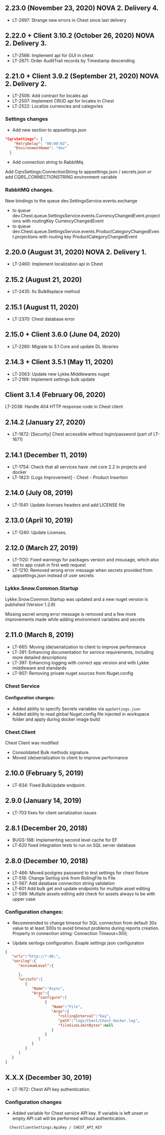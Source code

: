 ## 2.23.0 (November 23, 2020) NOVA 2. Delivery 4.

* LT-2697: Strange new errors in Chest since last delivery

## 2.22.0 + Client 3.10.2 (October 26, 2020) NOVA 2. Delivery 3.

* LT-2566: Implement api for GUI in chest
* LT-2671: Order AuditTrail records by Timestamp descending

## 2.21.0 + Client 3.9.2 (September 21, 2020) NOVA 2. Delivery 2.

* LT-2506: Add contract for locales api
* LT-2507: Implement CRUD api for locales in Chest
* LT-2522: Localize currencies and categories

### Settings changes

* Add new section to appsettings.json

```json
"CqrsSettings": {
    "RetryDelay": "00:00:02",
    "EnvironmentName": "dev"
  }
```
* Add connection string to RabbitMq

Add CqrsSettings:ConnectionString to appsettings.json / secrets.json or add CQRS_CONNECTIONSTRING environment variable

### RabbitMQ changes.
New bindings to the queue dev.SettingsService.events.exchange

* to queue dev.Chest.queue.SettingsService.events.CurrencyChangedEvent.projections with routingKey CurrencyChangedEvent
* to queue dev.Chest.queue.SettingsService.events.ProductCategoryChangedEvent.projections with routing key ProductCategoryChangedEvent

## 2.20.0 (August 31, 2020) NOVA 2. Delivery 1.

* LT-2460: Implement localization api in Chest

## 2.15.2 (August 21, 2020)

* LT-2435: fix BulkReplace method

## 2.15.1 (August 11, 2020)

* LT-2370: Chest database error

## 2.15.0 + Client 3.6.0 (June 04, 2020)

* LT-2260: Migrate to 3.1 Core and update DL libraries

## 2.14.3 + Client 3.5.1 (May 11, 2020)

* LT-2063: Update new Lykke.Middlewares nuget
* LT-2199: Implement settings bulk update

## Client 3.1.4 (February 06, 2020)

LT-2038: Handle 404 HTTP response code in Chest client

## 2.14.2 (January 27, 2020)

* LT-1672: [Security] Chest accessible without login/password (part of LT-1671)

## 2.14.1 (December 11, 2019)

* LT-1754: Check that all services have .net core 2.2 in projects and docker
* LT-1823: [Logs Improvement] - Chest - Product Insertion

## 2.14.0 (July 08, 2019)

* LT-1541: Update licenses headers and add LICENSE  file

## 2.13.0 (April 10, 2019)

* LT-1240: Update Licenses.

## 2.12.0 (March 27, 2019)

* LT-1120: Fixed warnings for packages version and misusage, which also led to app crash in first web request
* LT-1210: Removed wrong error message when secrets provided from appsettings.json instead of user secrets

### Lykke.Snow.Common.Startup

Lykke.Snow.Common.Startup was updated and a new nuget version is published (Version 1.2.6)

Missing secret wrong error message is removed and a few more improvements made while adding environment variables and secrets

## 2.11.0 (March 8, 2019)

* LT-665: Moving (de)serialization to client to improve performance
* LT-391: Enhancing documentation for service requirements, including more detailed descriptions
* LT-397: Enhancing logging with correct app version and with Lykke middleware and standards
* LT-907: Removing private nuget sources from Nuget.config

### Chest Service

#### Configuration changes:

  - Added ability to specify Secrets variables via `appSettings.json`
  - Added ability to read global Nuget.config file injected in workspace folder and apply during docker image build

### Chest.Client

Chest Client was modified

 - Consolidated Bulk methods signature.
 - Moved (de)serialization to client to improve performance

## 2.10.0 (February 5, 2019)

* LT-834: Fixed BulkUpdate endpoint.

## 2.9.0 (January 14, 2019)

* LT-703 fixes for client serialization issues

## 2.8.1 (December 20, 2018)

* BUGS-188: Implementing second level cache for EF
* LT-620 fixed integration tests to run on SQL server database

## 2.8.0 (December 10, 2018)

* LT-466: Moved postgres password to test settings for chest fixture
* LT-518: Change Serilog sink from RollingFile to File
* LT-567: Add database connection string validation
* LT-601 Add bulk get and update endpoints for multiple asset editing
* LT-599: Multiple assets editing add check for assets always to be with upper case

### Configuration changes:

- Recommended to change timeout for SQL connection from default 30s value to at least 300s to avoid timeout problems during reports creation. 
Property in connection string: Connection Timeout=300;

- Update serilogs configuration. Exaple settings json configuration

```json 
{  
   "urls":"http://*:80;",
   "serilog":{  
      "minimumLevel":{  

      },
      "writeTo":[  
         {  
            "Name":"Async",
            "Args":{  
               "configure":[  
                  {  
                     "Name":"File",
                     "Args":{  
                        "rollingInterval":"Day",
                        "path":"logs/Chest/Chest-docker.log",
                        "fileSizeLimitBytes":null
                     }
                  }
               ]
            }
         }
      ]
   }
}
```
## X.X.X (December 30, 2019)

* LT-1672: Chest API key authentication.

### Configuration changes

- Added variable for Chest service API key. If variable is left unset or empty API call will be performed without authentication.

```none
  ChestClientSettings:ApiKey / CHEST_API_KEY 
```
